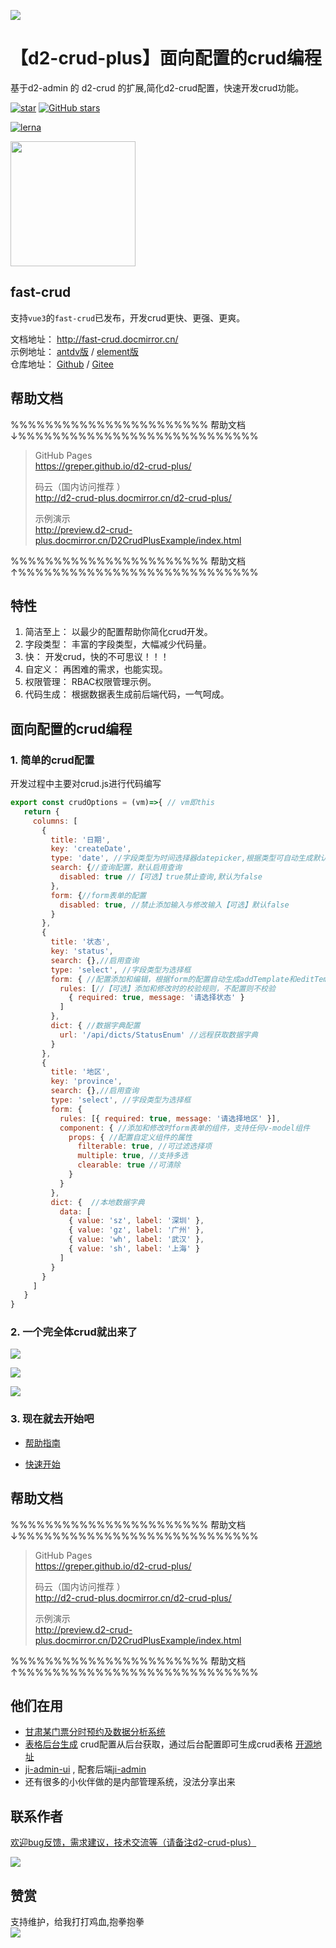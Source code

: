 
![](http://greper.docmirror.cn/extends/banner1.png)


# 【d2-crud-plus】面向配置的crud编程
基于d2-admin 的 d2-crud 的扩展,简化d2-crud配置，快速开发crud功能。   

<a href='https://gitee.com/greper/d2-crud-plus'><img src='https://gitee.com/greper/d2-crud-plus/badge/star.svg?theme=dark' alt='star'/></a>
<a href='https://github.com/greper/d2-crud-plus'><img alt="GitHub stars" src="https://img.shields.io/github/stars/greper/d2-crud-plus?logo=github"></a>
    

[![lerna](https://img.shields.io/badge/maintained%20with-lerna-cc00ff.svg)](https://lerna.js.org/)

<a href="https://github.com/d2-projects/d2-admin" target="_blank"><img src="https://raw.githubusercontent.com/d2-projects/d2-admin/master/docs/image/d2-admin%402x.png" width="200"></a>

## fast-crud

支持`vue3`的`fast-crud`已发布，开发crud更快、更强、更爽。

文档地址： http://fast-crud.docmirror.cn/    
示例地址： [antdv版](http://fast-crud.docmirror.cn/antdv/)  /  [element版](http://fast-crud.docmirror.cn/element/)    
仓库地址： [Github](https://github.com/fast-crud/fast-crud)  /  [Gitee](https://gitee.com/fast-crud/fast-crud)


## 帮助文档 
%%%%%%%%%%%%%%%%%%%%%%% 帮助文档 ↓%%%%%%%%%%%%%%%%%%%%%%%%%%%%
> 
>GitHub Pages   
>https://greper.github.io/d2-crud-plus/
>
>码云（国内访问推荐 ）  
>http://d2-crud-plus.docmirror.cn/d2-crud-plus/   
>
>示例演示   
>http://preview.d2-crud-plus.docmirror.cn/D2CrudPlusExample/index.html
>
%%%%%%%%%%%%%%%%%%%%%%% 帮助文档 ↑%%%%%%%%%%%%%%%%%%%%%%%%%%%%
## 特性

1. 简洁至上： 以最少的配置帮助你简化crud开发。
2. 字段类型： 丰富的字段类型，大幅减少代码量。
3. 快： 开发crud，快的不可思议！！！
4. 自定义： 再困难的需求，也能实现。
5. 权限管理： RBAC权限管理示例。
6. 代码生成： 根据数据表生成前后端代码，一气呵成。  

## 面向配置的crud编程
 
### 1. 简单的crud配置
开发过程中主要对crud.js进行代码编写 
```js
export const crudOptions = (vm)=>{ // vm即this
   return {
     columns: [
       {
         title: '日期',
         key: 'createDate',
         type: 'date', //字段类型为时间选择器datepicker,根据类型可自动生成默认配置
         search: {//查询配置，默认启用查询
           disabled: true //【可选】true禁止查询,默认为false
         },
         form: {//form表单的配置
           disabled: true, //禁止添加输入与修改输入【可选】默认false
         }
       },
       {
         title: '状态',
         key: 'status',
         search: {},//启用查询
         type: 'select', //字段类型为选择框
         form: { //配置添加和编辑，根据form的配置自动生成addTemplate和editTemplate
           rules: [//【可选】添加和修改时的校验规则，不配置则不校验
             { required: true, message: '请选择状态' }
           ]
         },
         dict: { //数据字典配置
           url: '/api/dicts/StatusEnum' //远程获取数据字典
         }
       },
       {
         title: '地区', 
         key: 'province', 
         search: {},//启用查询
         type: 'select', //字段类型为选择框
         form: {
           rules: [{ required: true, message: '请选择地区' }],
           component: { //添加和修改时form表单的组件，支持任何v-model组件
             props: { //配置自定义组件的属性
               filterable: true, //可过滤选择项
               multiple: true, //支持多选
               clearable: true //可清除
             }
           }
         },
         dict: {  //本地数据字典
           data: [
             { value: 'sz', label: '深圳' }, 
             { value: 'gz', label: '广州' }, 
             { value: 'wh', label: '武汉' }, 
             { value: 'sh', label: '上海' }
           ]
         }
       }
     ]
   }
}
``` 
### 2. 一个完全体crud就出来了   

![](./packages/d2-crud-plus/doc/image/list.png)

![](./packages/d2-crud-plus/doc/image/add.png)

![](./packages/d2-crud-plus/doc/image/edit.png)

### 3. 现在就去开始吧
* [帮助指南](http://d2-crud-plus.docmirror.cn/d2-crud-plus/guide/)

* [快速开始](http://d2-crud-plus.docmirror.cn/d2-crud-plus/guide/quickstart.html)


## 帮助文档 
%%%%%%%%%%%%%%%%%%%%%%% 帮助文档 ↓%%%%%%%%%%%%%%%%%%%%%%%%%%%%
> 
>GitHub Pages   
>https://greper.github.io/d2-crud-plus/
>
>码云（国内访问推荐 ）  
>http://d2-crud-plus.docmirror.cn/d2-crud-plus/   
>
>示例演示   
>http://preview.d2-crud-plus.docmirror.cn/D2CrudPlusExample/index.html
>
%%%%%%%%%%%%%%%%%%%%%%% 帮助文档 ↑%%%%%%%%%%%%%%%%%%%%%%%%%%%%

## 他们在用

* [甘肃某门票分时预约及数据分析系统](https://tms.yougansu.com/orderManage/)
* [表格后台生成](https://cloud.battcn.com/)  crud配置从后台获取，通过后台配置即可生成crud表格 [开源地址](https://gitee.com/battcn/wemirr-platform)   
* [ji-admin-ui](https://github.com/power4j/ji-admin-ui) , 配套后端[ji-admin](https://github.com/power4j/ji-boot)
* 还有很多的小伙伴做的是内部管理系统，没法分享出来  
  
## 联系作者

[欢迎bug反馈，需求建议，技术交流等（请备注d2-crud-plus）](http://d2-crud-plus.docmirror.cn/d2-crud-plus/guide/contact.html)

![](http://d2p.file.docmirror.cn/greper/contact.png)

## 赞赏
支持维护，给我打打鸡血,抱拳抱拳    
![](http://d2p.file.docmirror.cn/greper/donate.jpg-400_400)
